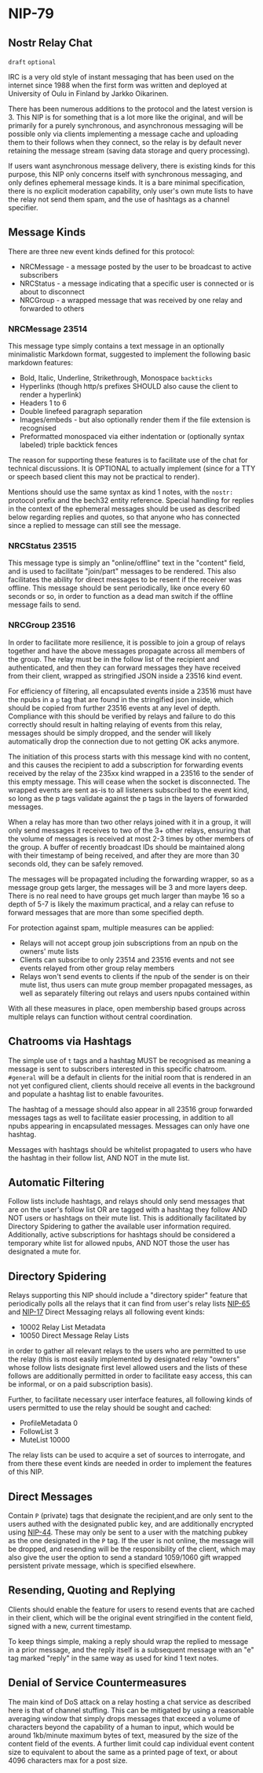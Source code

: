 NIP-79
======

Nostr Relay Chat
----------------

`draft` `optional`

IRC is a very old style of instant messaging that has been used on the internet since 1988 when the first form was
written and deployed at University of Oulu in Finland by Jarkko Oikarinen.

There has been numerous additions to the protocol and the latest version is 3. This NIP is for something that is a
lot more like the original, and will be primarily for a purely synchronous, and asynchronous messaging will be possible
only via clients implementing a message cache and uploading them to their follows when they connect, so the relay is by
default never retaining the message stream (saving data storage and query processing).

If users want asynchronous message delivery, there is existing kinds for this purpose, this NIP only concerns itself
with synchronous messaging, and only defines ephemeral message kinds. It is a bare minimal specification, there is no
explicit moderation capability, only user's own mute lists to have the relay not send them spam, and the use of hashtags
as a channel specifier.

## Message Kinds

There are three new event kinds defined for this protocol:

- NRCMessage - a message posted by the user to be broadcast to active subscribers
- NRCStatus - a message indicating that a specific user is connected or is about to disconnect
- NRCGroup - a wrapped message that was received by one relay and forwarded to others

### NRCMessage 23514

This message type simply contains a text message in an optionally minimalistic Markdown format, suggested to implement
the following basic markdown features:

- Bold, Italic, Underline, Strikethrough, Monospace `backticks`
- Hyperlinks (though http/s prefixes SHOULD also cause the client to render a hyperlink)
- Headers 1 to 6
- Double linefeed paragraph separation
- Images/embeds - but also optionally render them if the file extension is recognised
- Preformatted monospaced via either indentation or (optionally syntax labeled) triple backtick fences

The reason for supporting these features is to facilitate use of the chat for technical discussions. It is OPTIONAL to
actually implement (since for a TTY or speech based client this may not be practical to render).

Mentions should use the same syntax as kind 1 notes, with the `nostr:` protocol prefix and the bech32 entity reference.
Special handling for replies in the context of the ephemeral messages should be used as described below regarding
replies and quotes, so that anyone who has connected since a replied to message can still see the message.

### NRCStatus 23515

This message type is simply an "online/offline" text in the "content" field, and is used to facilitate "join/part"
messages to be rendered. This also facilitates the ability for direct messages to be resent if the receiver was offline.
This message should be sent periodically, like once every 60 seconds or so, in order to function as a dead man switch if
the offline message fails to send.

### NRCGroup 23516

In order to facilitate more resilience, it is possible to join a group of relays together and have the above messages
propagate across all members of the group. The relay must be in the follow list of the recipient and authenticated, and
then they can forward messages they have received from their client, wrapped as stringified JSON inside a 23516 kind
event.

For efficiency of filtering, all encapsulated events inside a 23516 must have the npubs in a `p` tag that are found in
the stringified json inside, which should be copied from further 23516 events at any level of depth. Compliance with 
this should be verified by relays and failure to do this correctly should result in halting relaying of events from this
relay, messages should be simply dropped, and the sender will likely automatically drop the connection due to not 
getting OK acks anymore.

The initiation of this process starts with this message kind with no content, and this causes the recipient to 
add a subscription for forwarding events received by the relay of the 235xx kind wrapped in a 23516 to the sender of 
this empty message. This will cease when the socket is disconnected. The wrapped events are sent as-is to all listeners
subscribed to the event kind, so long as the p tags validate against the p tags in the layers of forwarded messages.

When a relay has more than two other relays joined with it in a group, it will only send messages it receives to two of
the 3+ other relays, ensuring that the volume of messages is received at most 2-3 times by other members of the group. A 
buffer of recently broadcast IDs should be maintained along with their timestamp of being received, and after they are
more than 30 seconds old, they can be safely removed.

The messages will be propagated including the forwarding wrapper, so as a message group gets larger, the messages will 
be 3 and more layers deep. There is no real need to have groups get much larger than maybe 16 so a depth of 5-7 is 
likely the maximum practical, and a relay can refuse to forward messages that are more than some specified depth.

For protection against spam, multiple measures can be applied:

- Relays will not accept group join subscriptions from an npub on the owners' mute lists
- Clients can subscribe to only 23514 and 23516 events and not see events relayed from other group relay members
- Relays won't send events to clients if the npub of the sender is on their mute list, thus users can mute group member
  propagated messages, as well as separately filtering out relays and users npubs contained within

With all these measures in place, open membership based groups across multiple relays can function without central 
coordination.

## Chatrooms via Hashtags

The simple use of `t` tags and a hashtag MUST be recognised as meaning a message is sent to subscribers interested in
this specific chatroom. `#general` will be a default in clients for the initial room that is rendered in an not yet
configured client, clients should receive all events in the background and populate a hashtag list to enable favourites.

The hashtag of a message should also appear in all 23516 group forwarded messages tags as well to facilitate easier 
processing, in addition to all npubs appearing in encapsulated messages. Messages can only have one hashtag.

Messages with hashtags should be whitelist propagated to users who have the hashtag in their follow list, AND NOT in the
mute list.

## Automatic Filtering

Follow lists include hashtags, and relays should only send messages that are on the user's follow list OR are tagged
with a hashtag they follow AND NOT users or hashtags on their mute list. This is additionally facilitated by Directory
Spidering to gather the available user information required. Additionally, active subscriptions for hashtags should be
considered a temporary white list for allowed npubs, AND NOT those the user has designated a mute for.

## Directory Spidering

Relays supporting this NIP should include a "directory spider" feature that periodically polls all the relays that it
can find from user's relay lists [NIP-65](65.md) and [NIP-17](17.md) Direct Messaging relays all following event kinds:

- 10002 Relay List Metadata
- 10050 Direct Message Relay Lists

in order to gather all relevant relays to the users who are permitted to use the relay (this is most easily implemented
by designated relay "owners" whose follow lists designate first level allowed users and the lists of these follows are
additionally permitted in order to facilitate easy access, this can be informal, or on a paid subscription basis).

Further, to facilitate necessary user interface features, all following kinds of users permitted to use the relay should
be sought and cached:

- ProfileMetadata 0
- FollowList 3
- MuteList 10000

The relay lists can be used to acquire a set of sources to interrogate, and from there these event kinds are needed in
order to implement the features of this NIP.

## Direct Messages

Contain `P` (private) tags that designate the recipient,and are only sent to the users authed with the designated public
key, and are additionally encrypted using [NIP-44](44.md). These may only be sent to a user with the matching pubkey as
the one designated in the `P` tag. If the user is not online, the message will be dropped, and resending will be the
responsibility of the client, which may also give the user the option to send a standard 1059/1060 gift wrapped
persistent private message, which is specified elsewhere.

## Resending, Quoting and Replying

Clients should enable the feature for users to resend events that are cached in their client, which will be the original
event stringified in the content field, signed with a new, current timestamp.

To keep things simple, making a reply should wrap the replied to message in a prior message, and the reply itself is a
subsequent message with an "e" tag marked "reply" in the same way as used for kind 1 text notes.

## Denial of Service Countermeasures

The main kind of DoS attack on a relay hosting a chat service as described here is that of channel stuffing. This can be
mitigated by using a reasonable averaging window that simply drops messages that exceed a volume of characters beyond
the capability of a human to input, which would be around 1kb/minute maximum bytes of text, measured by the size of the
content field of the events. A further limit could cap individual event content size to equivalent to about the same as
a printed page of text, or about 4096 characters max for a post size.